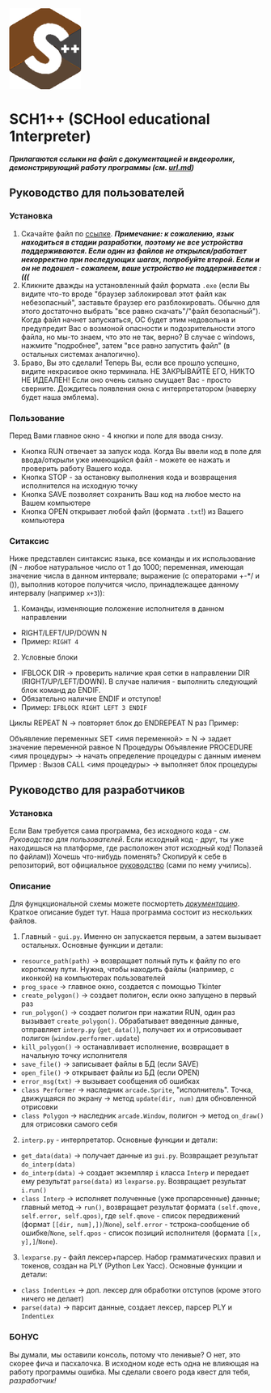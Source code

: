 <picture>
 <source media="(prefers-color-scheme: dark)" srcset="sch1++.png">
 <source media="(prefers-color-scheme: light)" srcset="sch1++.png">
 <img alt="sch1++" src="sch1++.png">
</picture>

# SCH1++ (SCHool educational 1nterpreter)

***Прилагаются сслыки на файл с документацией и видеоролик, демонстрирующий работу программы (см. [url.md](https://github.com/zaborch1k/sh1t-plus-plus/blob/master/url.md))***

## Руководство для пользователей
### Установка
1. Скачайте файл по [ссылке](https://disk.yandex.ru/d/MFuoQeEjXR8Npw). ***Примечание: к сожалению, язык находиться в стадии разработки, поэтому не все устройства поддерживаются. Если один из файлов не открылся/работает некорректно при последующих шагах, попробуйте второй. Если и он не подошел - сожалеем, ваше устройство не поддерживается :(((***
2. Кликните дважды на установленный файл формата `.exe` (если Вы видите что-то вроде "браузер заблокировал этот файл как небезопасный", заставьте браузер его разблокировать. Обычно для этого достаточно выбрать "все равно скачать"/"файл безопасный"). Когда файл начнет запускаться, ОС будет этим недовольна и предупредит Вас о возмоной опасности и подозрительности этого файла, но мы-то знаем, что это не так, верно? В случае с windows, нажмите "подробнее", затем "все равно запустить файл" (в остальных системах аналогично).
3. Браво, Вы это сделали! Теперь Вы, если все прошло успешно, видите некрасивое окно терминала. НЕ ЗАКРЫВАЙТЕ ЕГО, НИКТО НЕ ИДЕАЛЕН! Если оно очень сильно смущает Вас - просто сверните. Дождитесь появления окна с интерпретатором (наверху будет наша эмблема).
### Пользование
Перед Вами главное окно - 4 кнопки и поле для ввода снизу. 
* Кнопка RUN отвечает за запуск кода. Когда Вы ввели код в поле для ввода/открыли уже имеющийся файл - можете ее нажать и проверить работу Вашего кода.
* Кнопка STOP - за остановку выполнения кода и возвращения исполнителся на исходную точку
* Кнопка SAVE позволяет сохранить Ваш код на любое место на Вашем компьютере
* Кнопка OPEN открывает любой файл (формата `.txt`!) из Вашего компьютера
### Ситаксис
Ниже представлен синтаксис языка, все команды и их использование (N - любое натуральное число от 1 до 1000; переменная, имеющая значение числа в данном интервале; выражение (с операторами +-*/ и ()), выполнив которое получится число, принадлежащее данному интервалу (например `x+3`)):
1. Команды, изменяющие положение исполнителя в данном направлении
- RIGHT/LEFT/UP/DOWN N
- Пример: `RIGHT 4`
2. Условные блоки
- IFBLOCK DIR -> проверить наличие края сетки в направлении DIR (RIGHT/UP/LEFT/DOWN). В случае наличия - выполнить следующий блок команд до ENDIF.
- Обязательно наличие ENDIF и отступов!
- Пример:
  `IFBLOCK RIGHT
       LEFT 3
   ENDIF`

Циклы
REPEAT N -> повторяет блок до ENDREPEAT N раз
Пример:

Объявление переменных
SET <имя переменной> = N -> задает значение переменной равное N
Процедуры
Объявление
PROCEDURE <имя процедуры> -> начать определение процедуры с данным именем
Пример
:
Вызов
СALL <имя процедуры> -> выполняет блок процедуры

  

## Руководство для разработчиков
### Установка
Если Вам требуется сама программа, без исходного кода - *см. Руководство для пользователей*. Если исходный код - друг, ты уже находишься на платформе, где расположен этот исходный код! Полазей по файлам)) Хочешь что-нибудь поменять? Скопируй к себе в репозиторий, вот официальное [руководство](-https://git-scm.com/book/ru/v2) (сами по нему учились).
### Описание 
Для фунцкциональной схемы можете посмортеть [*документацию*](). Краткое описание будет тут.
Наша программа состоит из нескольких файлов. 
1. Главный - `gui.py`. Именно он запускается первым, а затем вызывает остальных. Основные функции и детали:
* `resource_path(path)` -> возвращает полный путь к файлу по его короткому пути. Нужна, чтобы находить файлы (например, с иконкой) на компьютерах пользователей
* `prog_space` -> главное окно, создается с помощью Tkinter
* `create_polygon()` -> создает полигон, если окно запущено в первый раз
* `run_polygon()` -> создает полигон при нажатии RUN, один раз вызывает `create_polygon()`. Обрабатывает введенные данные, отправляет `interp.py` (`get_data()`), получает их и отрисовывает полигон (`window.performer.update`)
*  `kill_polygon()` -> останавливает исполнение, возвращает в начальную точку исполнителя
*  `save_file()` -> записывает файлы в БД (если SAVE)
*  `open_file()` -> открывает файлы из БД (если OPEN)
*  `error_msg(txt)` -> вызывает сообщения об ошибках
*  `class Performer` -> наследник `arcade.Sprite`, "исполнитель". Точка, движущаяся по экрану -> метод `update(dir, num)` для обновленной отрисовки
*  `class Polygon` -> наследник `arcade.Window`, полигон -> метод `on_draw()` для отрисовки самого себя
2. `interp.py` - интерпретатор. Основные функции и детали:
 *  `get_data(data)` -> получает данные из `gui.py`. Возвращает результат `do_interp(data)`
 *  `do_interp(data)` ->  создает экземпляр `i` класса `Interp` и передает ему результат `parse(data)` из `lexparse.py`. Возвращает результат `i.run()`
 *  `class Interp` -> исполняет полученные (уже пропарсенные) данные; главный метод -> `run()`, возвращает результат формата `(self.qmove, self.error, self.qpos)`, где `self.qmove` - список передвижений (формат `[[dir, num],])`/`None`), `self.error` - тстрока-сообщение об ошибке/`None`, `self.qpos` - список позиций исполнителя (формата `[[x, y],]`/`None`).
3. `lexparse.py` - файл лексер+парсер. Набор грамматических правил и токенов, создан на PLY (Python Lex Yacc). Основные функции и детали:
 *  `class IndentLex` ->  доп. лексер для обработки отступов (кроме этого ничего не делает)
 *  `parse(data)` -> парсит данные, создает лексер, парсер PLY и `IndentLex`
### БОНУС 
Вы думали, мы оставили консоль, потому что ленивые? О нет, это скорее фича и пасхалочка. В исходном коде есть одна не влияющая на работу программы ошибка. Мы сделали своего рода квест для тебя, *разработчик!*

